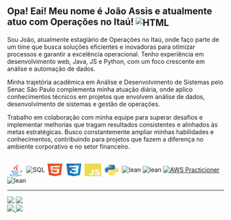 ## Opa! Eai! Meu nome é João Assis e atualmente atuo com Operações no Itaú! <img align="center" alt="HTML" height="30" width="30" src="https://upload.wikimedia.org/wikipedia/commons/thumb/1/19/Ita%C3%BA_Unibanco_logo_2023.svg/1200px-Ita%C3%BA_Unibanco_logo_2023.svg.png">

Sou João, atualmente estagiário de Operações no Itaú, onde faço parte de um time que busca soluções eficientes e inovadoras para otimizar processos e garantir a excelência operacional. Tenho experiência em desenvolvimento web, Java, JS e Python, com um foco crescente em análise e automação de dados.

Minha trajetória acadêmica em Análise e Desenvolvimento de Sistemas pelo Senac São Paulo complementa minha atuação diária, onde aplico conhecimentos técnicos em projetos que envolvem análise de dados, desenvolvimento de sistemas e gestão de operações.

Trabalho em colaboração com minha equipe para superar desafios e implementar melhorias que tragam resultados consistentes e alinhados às metas estratégicas. Busco constantemente ampliar minhas habilidades e conhecimentos, contribuindo para projetos que fazem a diferença no ambiente corporativo e no setor financeiro.

<div style="display: inline_block"><br>
  <img align="center" alt="Java" height="30" width="40" src="https://raw.githubusercontent.com/devicons/devicon/master/icons/java/java-original.svg">
  <img align="center" alt="SQL" height="30" width="30" src="https://cdn.iconscout.com/icon/free/png-256/free-aws-logo-icon-download-in-svg-png-gif-file-formats--cloud-computing-network-server-database-brand-pack-logos-icons-1583149.png?f=webp&w=256">  
  
  <img align="center" alt="HTML" height="30" width="40" src="https://raw.githubusercontent.com/devicons/devicon/master/icons/html5/html5-original.svg">
  <img align="center" alt="CSS" height="30" width="40" src="https://raw.githubusercontent.com/devicons/devicon/master/icons/css3/css3-original.svg">
  <img align="center" alt="JavaScrpit" height="30" width="40" src="https://raw.githubusercontent.com/devicons/devicon/master/icons/javascript/javascript-plain.svg">
  <img align="center" alt="Python" height="30" width="40" src="https://raw.githubusercontent.com/devicons/devicon/master/icons/python/python-original.svg">
  <img align="center" alt="lean" height="40" width="40" src="https://cdn.sanity.io/images/599r6htc/regionalized/5094051dac77593d0f0978bdcbabaf79e5bb855c-1080x1080.png?w=540&h=540&q=75&fit=max&auto=format">
  <img align="center" alt="lean" height="30" width="30" src="https://casadosoftware.com.br/wp-content/uploads/2022/06/adobe-photoshop-logo-2.png">

  

  <a href="https://www.credly.com/badges/dc5c4be5-0a25-45bb-99b9-7535d72125a9">
    <img align="center" alt="AWS Practicioner" height="50" width="50" src="https://images.credly.com/size/340x340/images/3151b077-3f06-49e8-b319-e4ef69bb19ec/image.png">
  </a>
  <img align="center" alt="lean" height="40" width="40" src="https://images.credly.com/images/b2b40aab-61c3-4af9-871c-96afdd274b69/image.png">
  


  
</div>

<hr>

<div>
<a href="https://www.linkedin.com/in/assis-jo%C3%A3o/" target="_blank"><img src="https://img.shields.io/badge/-LinkedIn-%230077B5?style=for-the-badge&logo=linkedin&logoColor=white" target="_blank"></a>
<a href = "mailto:joaocr.assis@gmail.com"><img src="https://img.shields.io/badge/-Gmail-%23333?style=for-the-badge&logo=gmail&logoColor=white" target="_blank"></a>
</div>


<div>
    <a href="https://github.com/JoaordAssis">
        <img height="180em" src="https://github-readme-stats.vercel.app/api?username=JoaordAssis&show_icons=true&theme=default&include_all_commits=true&count_private=true&locale=pt-br"/>
        <img height="180em" src="https://github-readme-stats.vercel.app/api/top-langs/?username=JoaordAssis&layout=compact&langs_count=16&theme=default&locale=pt-br"/>
    </a>
</div>

